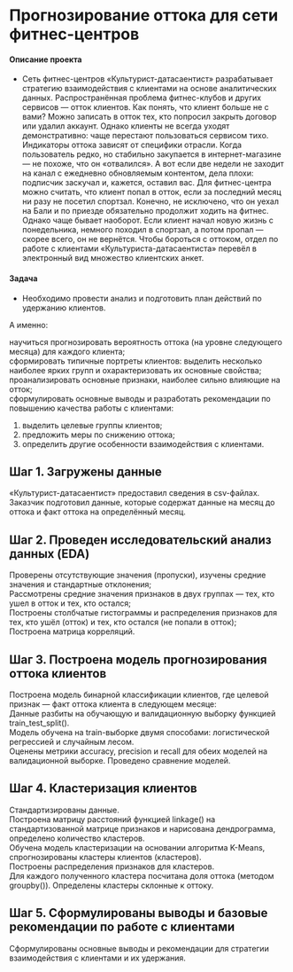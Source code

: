 # Прогнозирование оттока для сети фитнес-центров

#### Описание проекта
- Сеть фитнес-центров «Культурист-датасаентист» разрабатывает стратегию взаимодействия с клиентами на основе аналитических данных. 
Распространённая проблема фитнес-клубов и других сервисов — отток клиентов. Как понять, что клиент больше не с вами? Можно записать в отток тех, кто попросил закрыть договор или удалил аккаунт. Однако клиенты не всегда уходят демонстративно: чаще перестают пользоваться сервисом тихо. 
Индикаторы оттока зависят от специфики отрасли. Когда пользователь редко, но стабильно закупается в интернет-магазине — не похоже, что он «отвалился». А вот если две недели не заходит на канал с ежедневно обновляемым контентом, дела плохи: подписчик заскучал и, кажется, оставил вас. 
Для фитнес-центра можно считать, что клиент попал в отток, если за последний месяц ни разу не посетил спортзал. Конечно, не исключено, что он уехал на Бали и по приезде обязательно продолжит ходить на фитнес. Однако чаще бывает наоборот. Если клиент начал новую жизнь с понедельника, немного походил в спортзал, а потом пропал — скорее всего, он не вернётся. 
Чтобы бороться с оттоком, отдел по работе с клиентами «Культуриста-датасаентиста» перевёл в электронный вид множество клиентских анкет. 

#### Задача
- Необходимо провести анализ и подготовить план действий по удержанию клиентов.  

А именно: 

научиться прогнозировать вероятность оттока (на уровне следующего месяца) для каждого клиента;  
сформировать типичные портреты клиентов: выделить несколько наиболее ярких групп и охарактеризовать их основные свойства;  
проанализировать основные признаки, наиболее сильно влияющие на отток;  
сформулировать основные выводы и разработать рекомендации по повышению качества работы с клиентами:  
1) выделить целевые группы клиентов;  
2) предложить меры по снижению оттока;  
3) определить другие особенности взаимодействия с клиентами.  

## Шаг 1. Загружены данные

«Культурист-датасаентист» предоставил сведения в csv-файлах. Заказчик подготовил данные, которые содержат данные на месяц до оттока и факт оттока на определённый месяц. 

## Шаг 2. Проведен исследовательский анализ данных (EDA)

Проверены отсутствующие значения (пропуски), изучены средние значения и стандартные отклонения;  
Рассмотрены средние значения признаков в двух группах — тех, кто ушел в отток и тех, кто остался;  
Построены столбчатые гистограммы и распределения признаков для тех, кто ушёл (отток) и тех, кто остался (не попали в отток);  
Построена матрица корреляций.  

## Шаг 3. Построена модель прогнозирования оттока клиентов

Построена модель бинарной классификации клиентов, где целевой признак — факт оттока клиента в следующем месяце:  
Данные разбиты на обучающую и валидационную выборку функцией train_test_split().  
Модель обучена на train-выборке двумя способами: логистической регрессией и случайным лесом.  
Оценены метрики accuracy, precision и recall для обеих моделей на валидационной выборке. Проведено сравнение моделей.    

## Шаг 4. Кластеризация клиентов

Стандартизированы данные.  
Построена матрицу расстояний функцией linkage() на стандартизованной матрице признаков и нарисована дендрограмма, определено количество кластеров.  
Обучена модель кластеризации на основании алгоритма K-Means, спрогнозированы кластеры клиентов (кластеров).   
Построены распределения признаков для кластеров.  
Для каждого полученного кластера посчитана доля оттока (методом groupby()). Определены кластеры склонные к оттоку.  

## Шаг 5. Сформулированы выводы и базовые рекомендации по работе с клиентами

Сформулированы основные выводы и рекомендации для стратегии взаимодействия с клиентами и их удержания. 

